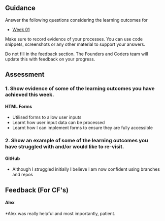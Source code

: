## Guidance
Answer the following questions considering the learning outcomes for
- [Week 01](https://learn.foundersandcoders.com/course/syllabus/developer/week01-project01-basics/learning-outcomes/)

Make sure to record evidence of your processes. You can use code snippets, screenshots or any other material to support your answers.

Do not fill in the feedback section. The Founders and Coders team will update this with feedback on your progress.

## Assessment
 ### 1. Show evidence of some of the learning outcomes you have achieved this week.
#### HTML Forms

* Utilised forms to allow user inputs
* Learnt how user input data can be processed
* Learnt how I can implement forms to ensure they are fully accessible


 ### 2. Show an example of some of the learning outcomes you have struggled with and/or would like to re-visit.
#### GitHub

* Although I struggled initially I believe I am now confident using branches and repos

## Feedback (For CF's)
#### Alex

*Alex was really helpful and most importantly, patient.
